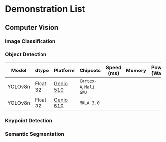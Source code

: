 # Demonstration List

## Computer Vision
### Image Classification
### Object Detection

| Model   |    dtype   |     Platform     |        Chipsets         |    Speed (ms) |     Memory    |  Power (Watt) |     Temp (°C)    |
|---------|------------|------------------|-------------------------|---------------|---------------|---------------|------------------|
| YOLOv8n |  Float 32  | [Genio 510](https://github.com/R300-AI/MTK-genio-demo/tree/main) | `Cortex-A`, `Mali GPU` |               |               |               |                  |
| YOLOv8n |  Float 32  | [Genio 510](https://github.com/R300-AI/MTK-genio-demo/tree/main) | `MDLA 3.0`             |               |               |               |                  |

### Keypoint Detection
### Semantic Segmentation
